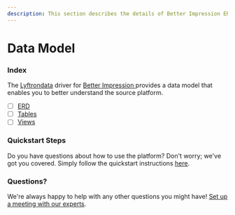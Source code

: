 ```yaml
---
description: This section describes the details of Better Impression ERD, Tables, and Views.
---
```


# Data Model

### Index

The  [Lyftrondata](https://www.lyftrondata.com/) driver for [Better Impression](https://www.lyftrondata.com/integration/better-impression/)[ ](https://www.lyftrondata.com/integration/better-impression/)provides a data model that enables you to better understand the source platform.

* [ ] [ERD](../../../marketing-analytics/better-impression/data-model/erd.md)
* [ ] [Tables](../../../marketing-analytics/better-impression/data-model/tables.md)
* [ ] [Views](../../../marketing-analytics/better-impression/data-model/views.md)

### Quickstart Steps

Do you have questions about how to use the platform? Don't worry; we've got you covered. Simply follow the quickstart instructions [here](../../../../quickstart-steps.md).

### Questions? <a href="#questions" id="questions"></a>

We're always happy to help with any other questions you might have! [Set up a meeting with our experts](https://www.lyftrondata.com/book-a-meeting/).

